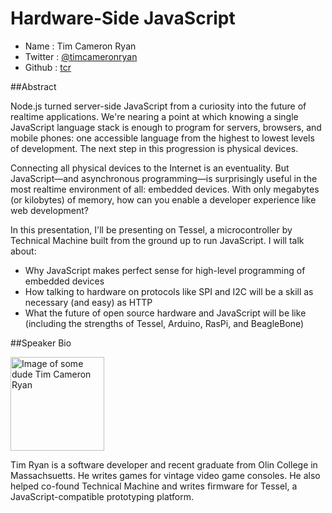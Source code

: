# Hardware-Side JavaScript

* Name      : Tim Cameron Ryan
* Twitter   : [@timcameronryan](https://twitter.com/timcameronryan)
* Github    : [tcr](http://github.com/tcr)

##Abstract

Node.js turned server-side JavaScript from a curiosity into the future of realtime applications. We're nearing a point at which knowing a single JavaScript language stack is enough to program for servers, browsers, and mobile phones: one accessible language from the highest to lowest levels of development. The next step in this progression is physical devices.

Connecting all physical devices to the Internet is an eventuality. But JavaScript&mdash;and asynchronous programming&mdash;is surprisingly useful in the most realtime environment of all: embedded devices. With only megabytes (or kilobytes) of memory, how can you enable a developer experience like web development?

In this presentation, I'll be presenting on Tessel, a microcontroller by Technical Machine built from the ground up to run JavaScript. I will talk about:

* Why JavaScript makes perfect sense for high-level programming of embedded devices
* How talking to hardware on protocols like SPI and I2C will be a skill as necessary (and easy) as HTTP
* What the future of open source hardware and JavaScript will be like (including the strengths of Tessel, Arduino, RasPi, and BeagleBone)


##Speaker Bio

<img src="http://imgur.com/XD2MGOp.jpg" alt="Image of some dude Tim Cameron Ryan" width="150">

Tim Ryan is a software developer and recent graduate from Olin College in Massachsuetts. He writes games for vintage video game consoles. He also helped co-found Technical Machine and writes firmware for Tessel, a JavaScript-compatible prototyping platform.
